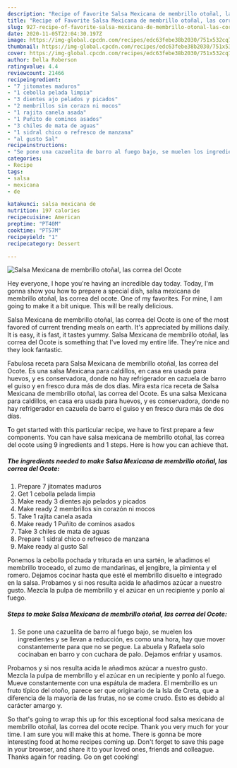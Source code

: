 ```yaml
---
description: "Recipe of Favorite Salsa Mexicana de membrillo otoñal, las correa del Ocote"
title: "Recipe of Favorite Salsa Mexicana de membrillo otoñal, las correa del Ocote"
slug: 927-recipe-of-favorite-salsa-mexicana-de-membrillo-otonal-las-correa-del-ocote
date: 2020-11-05T22:04:30.197Z
image: https://img-global.cpcdn.com/recipes/edc63febe38b2030/751x532cq70/salsa-mexicana-de-membrillo-otonal-las-correa-del-ocote-foto-principal.jpg
thumbnail: https://img-global.cpcdn.com/recipes/edc63febe38b2030/751x532cq70/salsa-mexicana-de-membrillo-otonal-las-correa-del-ocote-foto-principal.jpg
cover: https://img-global.cpcdn.com/recipes/edc63febe38b2030/751x532cq70/salsa-mexicana-de-membrillo-otonal-las-correa-del-ocote-foto-principal.jpg
author: Della Roberson
ratingvalue: 4.4
reviewcount: 21466
recipeingredient:
- "7 jitomates maduros"
- "1 cebolla pelada limpia"
- "3 dientes ajo pelados y picados"
- "2 membrillos sin corazn ni mocos"
- "1 rajita canela asada"
- "1 Puñito de cominos asados"
- "3 chiles de mata de aguas"
- "1 sidral chico o refresco de manzana"
- "al gusto Sal"
recipeinstructions:
- "Se pone una cazuelita de barro al fuego bajo, se muelen los ingredientes y se llevan a reducción, es como una hora, hay que mover constantemente para que no se pegue. La abuela y Rafaela solo cocinaban en barro y con cuchara de palo. Dejamos enfriar y usamos."
categories:
- Recipe
tags:
- salsa
- mexicana
- de

katakunci: salsa mexicana de 
nutrition: 197 calories
recipecuisine: American
preptime: "PT40M"
cooktime: "PT57M"
recipeyield: "1"
recipecategory: Dessert

---
```



![Salsa Mexicana de membrillo otoñal, las correa del Ocote](https://img-global.cpcdn.com/recipes/edc63febe38b2030/751x532cq70/salsa-mexicana-de-membrillo-otonal-las-correa-del-ocote-foto-principal.jpg)

Hey everyone, I hope you're having an incredible day today. Today, I'm gonna show you how to prepare a special dish, salsa mexicana de membrillo otoñal, las correa del ocote. One of my favorites. For mine, I am going to make it a bit unique. This will be really delicious.

Salsa Mexicana de membrillo otoñal, las correa del Ocote is one of the most favored of current trending meals on earth. It's appreciated by millions daily. It is easy, it is fast, it tastes yummy. Salsa Mexicana de membrillo otoñal, las correa del Ocote is something that I've loved my entire life. They're nice and they look fantastic.

Fabulosa receta para Salsa Mexicana de membrillo otoñal, las correa del Ocote. Es una salsa Mexicana para caldillos, en casa era usada para huevos, y es conservadora, donde no hay refrigerador en cazuela de barro el guiso y en fresco dura más de dos días. Mira esta rica receta de Salsa Mexicana de membrillo otoñal, las correa del Ocote. Es una salsa Mexicana para caldillos, en casa era usada para huevos, y es conservadora, donde no hay refrigerador en cazuela de barro el guiso y en fresco dura más de dos días.


To get started with this particular recipe, we have to first prepare a few components. You can have salsa mexicana de membrillo otoñal, las correa del ocote using 9 ingredients and 1 steps. Here is how you can achieve that.

<!--inarticleads1-->

##### The ingredients needed to make Salsa Mexicana de membrillo otoñal, las correa del Ocote:

1. Prepare 7 jitomates maduros
1. Get 1 cebolla pelada limpia
1. Make ready 3 dientes ajo pelados y picados
1. Make ready 2 membrillos sin corazón ni mocos
1. Take 1 rajita canela asada
1. Make ready 1 Puñito de cominos asados
1. Take 3 chiles de mata de aguas
1. Prepare 1 sidral chico o refresco de manzana
1. Make ready al gusto Sal


Ponemos la cebolla pochada y triturada en una sartén, le añadimos el membrillo troceado, el zumo de mandarinas, el jengibre, la pimienta y el romero. Dejamos cocinar hasta que esté el membrillo disuelto e integrado en la salsa. Probamos y si nos resulta acida le añadimos azúcar a nuestro gusto. Mezcla la pulpa de membrillo y el azúcar en un recipiente y ponlo al fuego. 

<!--inarticleads2-->

##### Steps to make Salsa Mexicana de membrillo otoñal, las correa del Ocote:

1. Se pone una cazuelita de barro al fuego bajo, se muelen los ingredientes y se llevan a reducción, es como una hora, hay que mover constantemente para que no se pegue. La abuela y Rafaela solo cocinaban en barro y con cuchara de palo. Dejamos enfriar y usamos.


Probamos y si nos resulta acida le añadimos azúcar a nuestro gusto. Mezcla la pulpa de membrillo y el azúcar en un recipiente y ponlo al fuego. Mueve constantemente con una espátula de madera. El membrillo es un fruto típico del otoño, parece ser que originario de la Isla de Creta, que a diferencia de la mayoría de las frutas, no se come crudo. Esto es debido al carácter amargo y. 

So that's going to wrap this up for this exceptional food salsa mexicana de membrillo otoñal, las correa del ocote recipe. Thank you very much for your time. I am sure you will make this at home. There is gonna be more interesting food at home recipes coming up. Don't forget to save this page in your browser, and share it to your loved ones, friends and colleague. Thanks again for reading. Go on get cooking!
